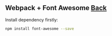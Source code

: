 ## Webpack + Font Awesome [Back](./../webpack.md)

Install dependency firstly:

```bash
npm install font-awesome --save
```

